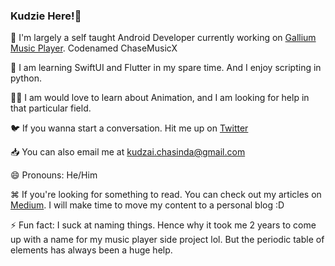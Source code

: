 ### Kudzie Here!👋

📝 I'm largely a self taught Android Developer currently working on [Gallium Music Player](https://github.com/KudzieChase/ChaseMusicX). Codenamed ChaseMusicX 

📖 I am learning SwiftUI and Flutter in my spare time. And I enjoy scripting in python.

✍🏾 I am would love to learn about Animation, and I am looking for help in that particular field.

🐦 If you wanna start a conversation. Hit me up on [Twitter](https://twitter.com/KudzieChase)

📥 You can also email me at kudzai.chasinda@gmail.com

😄 Pronouns: He/Him

⌘ If you're looking for something to read. You can check out my articles on [Medium](https://medium.com/@KudzieChase). I will make time to move my content to a personal blog :D
 
⚡️ Fun fact: I suck at naming things. Hence why it took me 2 years to come up with a name for my music player side project lol. But the periodic table of elements has always been a huge help.
